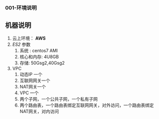 ### 001-环境说明



## 机器说明

1. 云上环境： <b>AWS</b> 
2. *ES2* 参数
   1. 系统 : centos7 AMI 
   2. 核心和内存: 4U8GB
   3. 存储: 50Gsg2,40Gsg2
3. VPC
   1. 动态IP 一个
   2. 互联网网关一个
   3. NAT网关一个
   4. VPC 一个
   5. 两个子网，一个公共子网，一个私有子网
   6. 两个路由表，一个路由表绑定互联网网关，对外访问，一个路由表绑定NAT网关，对内访问

